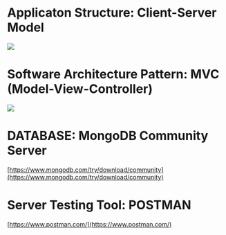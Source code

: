 # Applicaton Structure: Client-Server Model
![](https://upload.wikimedia.org/wikipedia/commons/thumb/c/c9/Client-server-model.svg/1200px-Client-server-model.svg.png)


# Software Architecture Pattern: MVC (Model-View-Controller)

![](https://upload.wikimedia.org/wikipedia/commons/thumb/a/a0/MVC-Process.svg/1200px-MVC-Process.svg.png)


# DATABASE: MongoDB Community Server
[https://www.mongodb.com/try/download/community](https://www.mongodb.com/try/download/community)


# Server Testing Tool: POSTMAN
[https://www.postman.com/](https://www.postman.com/)
